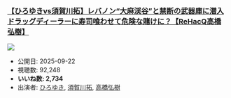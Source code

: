 ### [【ひろゆきvs須賀川拓】レバノン“大麻渓谷”と禁断の武器庫に潜入 ドラッグディーラーに寿司喰わせて危険な賭けに？【ReHacQ高橋弘樹】](https://www.youtube.com/watch?v=fippR3SUdgE)
[![](https://img.youtube.com/vi/fippR3SUdgE/sddefault.jpg)](https://www.youtube.com/watch?v=fippR3SUdgE)
-   公開日: 2025-09-22
-   視聴数: 92,248
-   **いいね数: 2,734**
-   出演者: [ひろゆき](/rehacq_fan/people/ひろゆき "wikilink"), [須賀川拓](/rehacq_fan/people/須賀川拓 "wikilink"), [高橋弘樹](/rehacq_fan/people/高橋弘樹 "wikilink")
